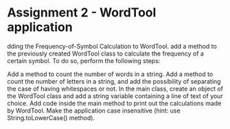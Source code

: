 # Assignment 2 - WordTool application

dding the Frequency-of-Symbol Calculation to WordTool.
add a method to the previously created WordTool class to calculate the frequency of a certain symbol. To do so, perform the following steps:

Add a method to count the number of words in a string.
Add a method to count the number of letters in a string, and add the possibility of separating the case of having whitespaces or not.
In the main class, create an object of the WordTool class and add a string variable containing a line of text of your choice.
Add code inside the main method to print out the calculations made by WordTool.
Make the application case insensitive (hint: use String.toLowerCase() method). 

